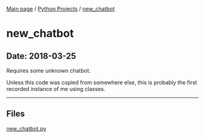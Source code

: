 [Main page](/) / [Python Projects](/python) / [new_chatbot](/python/2018-03-25_new_chatbot)

# new_chatbot

## Date: 2018-03-25

Requires some unknown chatbot.

Unless this code was copied from somewhere else, this is probably the first recorded instance of me using classes.

-----

## Files

[new_chatbot.py](new_chatbot.py)